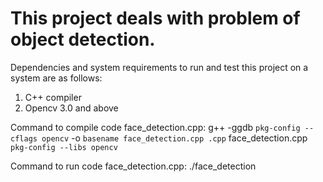 # This project deals with problem of object detection.
Dependencies and system requirements to run and test this project on a system are as follows:
1. C++ compiler 
2. Opencv 3.0 and above

Command to compile code face_detection.cpp:
g++ -ggdb `pkg-config --cflags opencv` -o `basename face_detection.cpp .cpp` face_detection.cpp `pkg-config --libs opencv`

Command to run code face_detection.cpp:
./face_detection